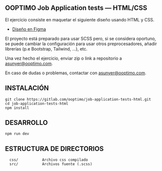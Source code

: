 OOPTIMO Job Application tests — HTML/CSS
------------

El ejercicio consiste en maquetar el siguiente diseño usando HTML y CSS.

- [Diseño en Figma](https://www.figma.com/file/ebulzNn90zno6oiKBqtKMP/Web-developer-%E2%80%94-HTML%2FCSS-Test?type=design&node-id=0%3A1&mode=dev)

El proyecto está preparado para usar SCSS pero, si se considera oportuno, se puede cambiar la configuración para usar otros preprocesadores, añadir librerías (p.e Bootstrap, Tailwind, ...), etc.

Una vez hecho el ejercicio, enviar zip o link a repositorio a [asunyer@ooptimo.com](mailto:asunyer@ooptimo.com).

En caso de dudas o problemas, contactar con [asunyer@ooptimo.com](mailto:asunyer@ooptimo.com).


INSTALACIÓN
------------

```
git clone https://gitlab.com/ooptimo/job-application-tests-html.git
cd job-application-tests-html
npm install
```

DESARROLLO
------------
```
npm run dev
```

ESTRUCTURA DE DIRECTORIOS
-------------------

      css/           Archivo css compilado
      src/           Archivos fuente (.scss)
